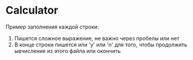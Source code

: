 # Calculator
Пример заполнения каждой строки:
1) Пишется сложное выражение, не важно через пробелы или нет
2) В конце строки пишется или 'y' или 'n' для того, чтобы продолжить ывчисление из этого файла или окончить
